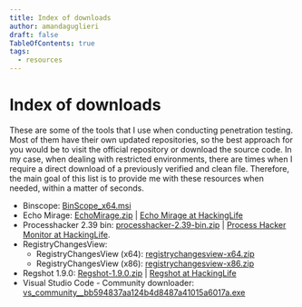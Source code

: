 ```yaml
---
title: Index of downloads 
author: amandaguglieri
draft: false
TableOfContents: true
tags:
  - resources
---
```


# Index of downloads

These are some of the tools that I use when conducting penetration testing. Most of them have their own updated repositories, so the best approach for you would be to visit the official repository or download the source code. In my case, when dealing with restricted environments, there are times when I require a direct download of a previously verified and clean file. Therefore, the main goal of this list is to provide me with these resources when needed, within a matter of seconds.

- Binscope: [BinScope_x64.msi](../files/BinScope_x64.msi)
- Echo Mirage: [EchoMirage.zip](../files/EchoMirage.zip) | [Echo Mirage at HackingLife](../echo-mirage.md)
- Processhacker 2.39 bin: [processhacker-2.39-bin.zip](../files/processhacker-2.39-bin.zip) | [Process Hacker Monitor at HackingLife](../process-hacker-tool.md).
- RegistryChangesView: 
	- RegistryChangesView (x64): [registrychangesview-x64.zip](../files/registrychangesview-x64.zip)
	- RegistryChangesView (x86): [registrychangesview-x86.zip](../files/registrychangesview-x86.zip)
- Regshot 1.9.0: [Regshot-1.9.0.zip](../files/Regshot-1.9.0.zip) | [Regshot at HackingLife](../regshot.md)
- Visual Studio Code - Community downloader: [vs_community__bb594837aa124b4d8487a41015a6017a.exe](../files/vs_community__bb594837aa124b4d8487a41015a6017a.exe) 
